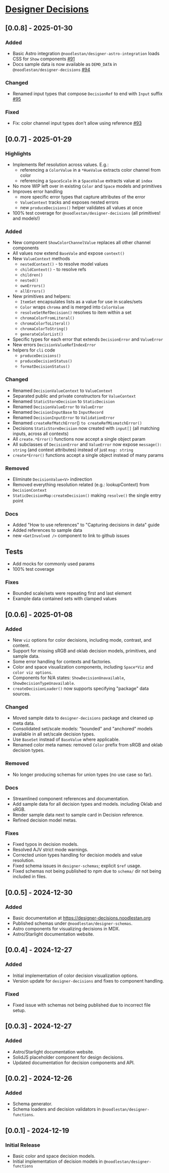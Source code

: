 # [Designer Decisions](https://github.com/noodlestan/designer/releases)

## [0.0.8] - 2025-01-30

### Added

- Basic Astro integration `@noodlestan/designer-astro-integration` loads CSS for `Show` components [#91](https://github.com/noodlestan/designer/issues/91)
- Docs sample data is now available as `DEMO_DATA` in `@noodlestan/designer-decisions` [#94](https://github.com/noodlestan/designer/issues/94)

### Changed

- Renamed input types that compose `DecisionRef` to end with `Input` suffix [#95](https://github.com/noodlestan/designer/issues/95)

### Fixed

- Fix: color channel input types don't allow using reference [#93](https://github.com/noodlestan/designer/issues/93)

## [0.0.7] - 2025-01-29

### Highlights

- Implements Ref resolution across values. E.g.:
  - referencing a `ColorValue` in a `*HueValue` extracts color channel from color
  - referencing a `SpaceScale` in a `SpaceValue` extracts value at `index`
- No more WIP left over in existing `Color` and `Space` models and primitives
- Improves error handling
  - more specific error types that capture attributes of the error
  - `ValueContext` tracks and exposes nested errors
  - new `produceDecisions()` helper validates all values at once
- 100% test coverage for `@noodlestan/designer-decisions` (all primitives! and models!)

### Added

- New component `ShowColorChannelValue` replaces all other channel components
- All values now extend `BaseVale` and expose `context()`
- New `ValueContext` methods
  - `nestedContext()` - to resolve model values
  - `childContext()` - to resolve refs
  - `children()`
  - `nested()`
  - `ownErrors()`
  - `allErrors()`
- New primitives and helpers:
  - `ItemSet` encapsulates lists as a value for use in scales/sets
  - `Color` wraps `chroma` and is merged into `ColorValue`
  - `resolveSetRefDecision()` resolves to item within a set
  - `chromaColorFromLiteral()`
  - `chromaColorToLiteral()`
  - `chromaColorToString()`
  - `generateColorList()`
- Specific types for each error that extends `DecisionError` and `ValueError`
- New errors `DecisionValueRefIndexError`
- helpers for `cli` code
  - `produceDecisions()`
  - `produceDecisionStatus()`
  - `formatDecisionStatus()`

### Changed

- Renamed `DecisionValueContext` to `ValueContext`
- Separated public and private constructors for `ValueContext`
- Renamed `StaticStoreDecision` to `StaticDecision`
- Renamed `DecisionValueError` to `ValueError`
- Renamed `DecisionInputBase` to `InputRecord`
- Renamed `DecisionInputError` to `ValidationError`
- Renamed `createRefMatchError`() `to createRefMismatchError()`
- Decisions `StaticStoreDecision` now created with `input[]` (all matching inputs, across all contexts)
- All `create.*Error()` functions now accept a single object param
- All subclasses of `DecisionError` and `ValueError` now expose `message(): string` (and context attributes) instead of just `msg: string`
- `create*Error()` functions accept a single object instead of many params

### Removed

- Eliminate `DecisionValue<V>` indirection
- Removed everything resolution related (e.g.: lookupContext) from `DecisionContext`
- `StaticDecisionMap:createDecision()` making `resolve()` the single entry point

### Docs

- Added "How to use references" to "Capturing decisions in data" guide
- Added references to sample data
- new `<GetInvolved />` component to link to github issues

## Tests

- Add mocks for commonly used params
- 100% test coverage

### Fixes

- Bounded scale/sets were repeating first and last element
- Example data contained sets with clamped values

## [0.0.6] - 2025-01-08

### Added

- New `viz` options for color decisions, including mode, contrast, and content.
- Support for missing sRGB and oklab decision models, primitives, and sample data.
- Some error handling for contexts and factories.
- Color and space visualization components, including `Space*Viz` and `color viz options`.
- Components for N/A states: `ShowDecisionUnavailable`, `ShowDecisionTypeUnavailable`.
- `createDecisionLoader()` now supports specifying "package" data sources.

### Changed

- Moved sample data to `designer-decisions` package and cleaned up meta data.
- Consolidated set/scale models: "bounded" and "anchored" models available in all set/scale decision types.
- Use `BaseSet` instead of `BaseValue` where applicable.
- Renamed color meta names: removed `Color` prefix from sRGB and oklab decision types.

### Removed

- No longer producing schemas for union types (no use case so far).

### Docs

- Streamlined component references and documentation.
- Add sample data for all decision types and models. including Oklab and sRGB.
- Render sample data next to sample card in Decision reference.
- Refined decision model metas.

### Fixes

- Fixed typos in decision models.
- Resolved AJV strict mode warnings.
- Corrected union types handling for decision models and value resolution.
- Fixed schema issues in `designer-schemas`; explicit `$ref` usage.
- Fixed schemas not being published to npm due to `schema/` dir not being included in files.

## [0.0.5] - 2024-12-30

### Added

- Basic documentation at https://designer-decisions.noodlestan.org
- Published schemas under `@noodlestan/designer-schemas`.
- Astro components for visualizing decisions in MDX.
- Astro/Starlight documentation website.

## [0.0.4] - 2024-12-27

### Added

- Initial implementation of color decision visualization options.
- Version update for `designer-decisions` and fixes to component handling.

### Fixed

- Fixed issue with schemas not being published due to incorrect file setup.

## [0.0.3] - 2024-12-27

### Added

- Astro/Starlight documentation website.
- SolidJS placeholder component for design decisions.
- Updated documentation for decision components and API.

## [0.0.2] - 2024-12-26

### Added

- Schema generator.
- Schema loaders and decision validators in `@noodlestan/designer-functions`.

## [0.0.1] - 2024-12-19

### Initial Release

- Basic color and space decision models.
- Initial implementation of decision models in `@noodlestan/designer-functions`
